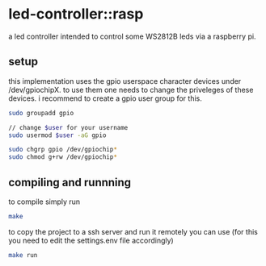 # led-controller::rasp

a led controller intended to control some WS2812B leds via a raspberry pi.

## setup

this implementation uses the gpio userspace character devices under /dev/gpiochipX.
to use them one needs to change the priveleges of these devices.
i recommend to create a gpio user group for this.

```sh
sudo groupadd gpio

// change $user for your username
sudo usermod $user -aG gpio

sudo chgrp gpio /dev/gpiochip*
sudo chmod g+rw /dev/gpiochip*
```

## compiling and runnning

to compile simply run

```sh
make
```

to copy the project to a ssh server and run it remotely you can use
(for this you need to edit the settings.env file accordingly)

```sh
make run
```
